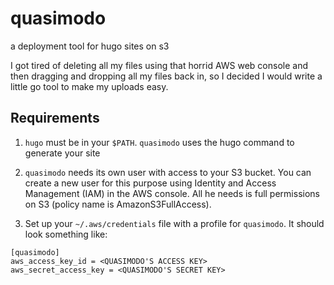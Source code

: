 quasimodo
=========
a deployment tool for hugo sites on s3

I got tired of deleting all my files using that horrid AWS web console
and then dragging and dropping all my files back in, so I decided I would
write a little go tool to make my uploads easy.

## Requirements

1. `hugo` must be in your `$PATH`. `quasimodo` uses the hugo command to generate your site

1. `quasimodo` needs its own user with access to your S3 bucket. You can create a new user
for this purpose using Identity and Access Management (IAM) in the AWS console. All he needs
is full permissions on S3 (policy name is AmazonS3FullAccess).

1. Set up your `~/.aws/credentials` file with a profile for `quasimodo`. It should look something
like: 

```
[quasimodo]
aws_access_key_id = <QUASIMODO'S ACCESS KEY>
aws_secret_access_key = <QUASIMODO'S SECRET KEY>
```
